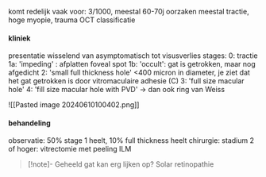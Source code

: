 komt redelijk vaak voor: 3/1000, meestal 60-70j
oorzaken meestal tractie, hoge myopie, trauma
OCT classificatie

#### kliniek
presentatie wisselend van asymptomatisch tot visusverlies
stages:
0: tractie
1a: 'impeding' : afplatten foveal spot
1b: 'occult': gat is getrokken, maar nog afgedicht
2: 'small full thickness hole' <400 micron in diameter, je ziet dat het gat getrokken is door vitromaculaire adhesie (C)
3: 'full size macular hole'
4: 'fill size macular hole with PVD' -> dan ook ring van Weiss

![[Pasted image 20240610100402.png]]

#### behandeling
observatie: 50% stage 1 heelt, 10% full thickness heelt
chirurgie: stadium 2 of hoger: vitrectomie met peeling ILM

> [!note]- Geheeld gat kan erg lijken op?
> Solar retinopathie


